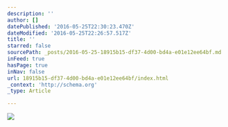```yaml
---
description: ''
author: []
datePublished: '2016-05-25T22:30:23.470Z'
dateModified: '2016-05-25T22:26:57.517Z'
title: ''
starred: false
sourcePath: _posts/2016-05-25-18915b15-df37-4d00-bd4a-e01e12ee64bf.md
inFeed: true
hasPage: true
inNav: false
url: 18915b15-df37-4d00-bd4a-e01e12ee64bf/index.html
_context: 'http://schema.org'
_type: Article

---
```

![](https://the-grid-user-content.s3-us-west-2.amazonaws.com/a633ec15-9338-4447-9493-79128385d12c.jpg)